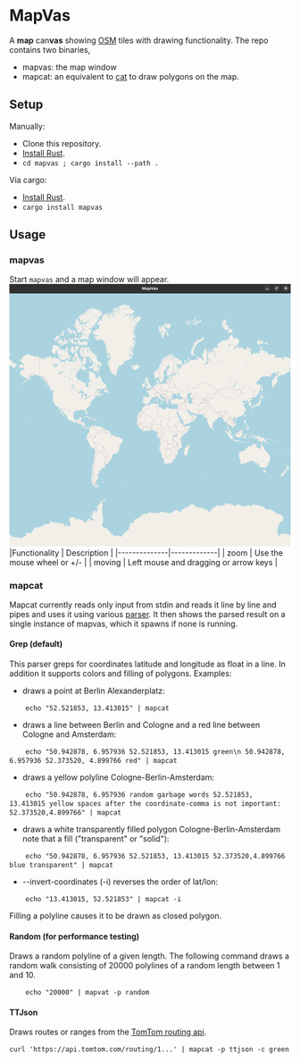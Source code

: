 # MapVas

A **map** can**vas** showing [OSM](https://openstreetmap.org) tiles with drawing functionality.
The repo contains two binaries, 
- mapvas: the map window
- mapcat: an equivalent to [cat](https://en.wikipedia.org/wiki/Cat_(Unix)) to draw polygons on the map.

## Setup

Manually:
- Clone this repository.
- [Install Rust](https://rustup.rs).
- `cd mapvas ; cargo install --path .`

Via cargo:
- [Install Rust](https://rustup.rs).
- `cargo install mapvas`

## Usage
### mapvas
Start `mapvas` and a map window will appear.
![mapvas](https://github.com/UdHo/mapvas/blob/master/mapvas.png)
|Functionality | Description | 
|--------------|-------------|
| zoom         | Use the mouse wheel or +/- |
| moving       | Left mouse and dragging or arrow keys |

### mapcat
Mapcat currently reads only input from stdin and reads it line by line and pipes and uses it using various [parser](https://github.com/UdHo/mapvas/tree/master/src/parser).
It then shows the parsed result on a single instance of mapvas, which it spawns if none is running.

#### Grep (default)
This parser greps for coordinates latitude and longitude as float in a line. In addition it supports colors and filling of polygons.
Examples:
- draws a point at Berlin Alexanderplatz:
```
    echo "52.521853, 13.413015" | mapcat
```
- draws a line between Berlin and Cologne and a red line between Cologne and Amsterdam:
```
    echo "50.942878, 6.957936 52.521853, 13.413015 green\n 50.942878, 6.957936 52.373520, 4.899766 red" | mapcat 
```
- draws a yellow polyline Cologne-Berlin-Amsterdam:
```
    echo "50.942878, 6.957936 random garbage words 52.521853, 13.413015 yellow spaces after the coordinate-comma is not important: 52.373520,4.899766" | mapcat 
```
- draws a white transparently filled polygon Cologne-Berlin-Amsterdam note that a fill ("transparent" or "solid"):
```
    echo "50.942878, 6.957936 52.521853, 13.413015 52.373520,4.899766 blue transparent" | mapcat 
```
- --invert-coordinates (-i) reverses the order of lat/lon:
```
    echo "13.413015, 52.521853" | mapcat -i 
```

Filling a polyline causes it to be drawn as closed polygon.

#### Random (for performance testing)
Draws a random polyline of a given length. The following command draws a random walk consisting of 20000 polylines of a random length between 1 and 10.
```
    echo "20000" | mapvat -p random
``` 

#### TTJson
Draws routes or ranges from the [TomTom routing api](https://developer.tomtom.com/routing-api/documentation/routing/routing-service).
```
curl 'https://api.tomtom.com/routing/1...' | mapcat -p ttjson -c green
```

